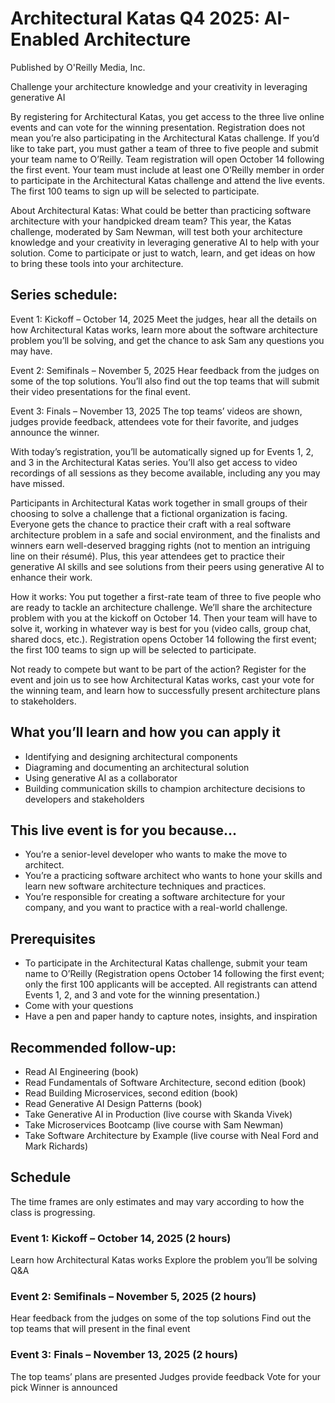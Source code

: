 # Architectural Katas Q4 2025: AI-Enabled Architecture

Published by O'Reilly Media, Inc.

Challenge your architecture knowledge and your creativity in leveraging generative AI

By registering for Architectural Katas, you get access to the three live online events and can vote for the winning presentation. Registration does not mean you’re also participating in the Architectural Katas challenge. If you’d like to take part, you must gather a team of three to five people and submit your team name to O’Reilly. Team registration will open October 14 following the first event. Your team must include at least one O’Reilly member in order to participate in the Architectural Katas challenge and attend the live events. The first 100 teams to sign up will be selected to participate.

About Architectural Katas: What could be better than practicing software architecture with your handpicked dream team? This year, the Katas challenge, moderated by Sam Newman, will test both your architecture knowledge and your creativity in leveraging generative AI to help with your solution. Come to participate or just to watch, learn, and get ideas on how to bring these tools into your architecture.

## Series schedule:

Event 1: Kickoff – October 14, 2025 Meet the judges, hear all the details on how Architectural Katas works, learn more about the software architecture problem you’ll be solving, and get the chance to ask Sam any questions you may have.

Event 2: Semifinals – November 5, 2025 Hear feedback from the judges on some of the top solutions. You’ll also find out the top teams that will submit their video presentations for the final event.

Event 3: Finals – November 13, 2025 The top teams’ videos are shown, judges provide feedback, attendees vote for their favorite, and judges announce the winner.

With today’s registration, you’ll be automatically signed up for Events 1, 2, and 3 in the Architectural Katas series. You’ll also get access to video recordings of all sessions as they become available, including any you may have missed.

Participants in Architectural Katas work together in small groups of their choosing to solve a challenge that a fictional organization is facing. Everyone gets the chance to practice their craft with a real software architecture problem in a safe and social environment, and the finalists and winners earn well-deserved bragging rights (not to mention an intriguing line on their résumé). Plus, this year attendees get to practice their generative AI skills and see solutions from their peers using generative AI to enhance their work.

How it works: You put together a first-rate team of three to five people who are ready to tackle an architecture challenge. We’ll share the architecture problem with you at the kickoff on October 14. Then your team will have to solve it, working in whatever way is best for you (video calls, group chat, shared docs, etc.). Registration opens October 14 following the first event; the first 100 teams to sign up will be selected to participate.

Not ready to compete but want to be part of the action? Register for the event and join us to see how Architectural Katas works, cast your vote for the winning team, and learn how to successfully present architecture plans to stakeholders.

## What you’ll learn and how you can apply it

- Identifying and designing architectural components
- Diagraming and documenting an architectural solution
- Using generative AI as a collaborator
- Building communication skills to champion architecture decisions to developers and stakeholders

## This live event is for you because...

- You’re a senior-level developer who wants to make the move to architect.
- You’re a practicing software architect who wants to hone your skills and learn new software architecture techniques and practices.
- You’re responsible for creating a software architecture for your company, and you want to practice with a real-world challenge.

## Prerequisites

- To participate in the Architectural Katas challenge, submit your team name to O’Reilly (Registration opens October 14 following the first event; only the first 100 applicants will be accepted. All registrants can attend Events 1, 2, and 3 and vote for the winning presentation.)
- Come with your questions
- Have a pen and paper handy to capture notes, insights, and inspiration

## Recommended follow-up:

- Read AI Engineering (book)
- Read Fundamentals of Software Architecture, second edition (book)
- Read Building Microservices, second edition (book)
- Read Generative AI Design Patterns (book)
- Take Generative AI in Production (live course with Skanda Vivek)
- Take Microservices Bootcamp (live course with Sam Newman)
- Take Software Architecture by Example (live course with Neal Ford and Mark Richards)

## Schedule

The time frames are only estimates and may vary according to how the class is progressing.

### Event 1: Kickoff – October 14, 2025 (2 hours)

Learn how Architectural Katas works
Explore the problem you’ll be solving
Q&A

### Event 2: Semifinals – November 5, 2025 (2 hours)

Hear feedback from the judges on some of the top solutions
Find out the top teams that will present in the final event

### Event 3: Finals – November 13, 2025 (2 hours)

The top teams’ plans are presented
Judges provide feedback
Vote for your pick
Winner is announced
